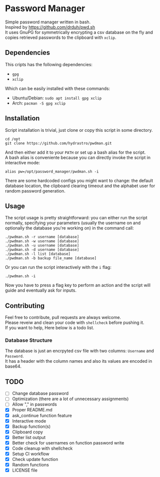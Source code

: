# Password Manager
Simple password manager written in bash.  
Inspired by https://github.com/drduh/pwd.sh  
It uses GnuPG for symmetrically encrypting a csv database on the fly and copies
retrieved passwords to the clipboard with `xclip`.

## Dependencies
This cripts has the following dependencies:
- `gpg`
- `xclip`

Which can be easily installed with these commands:
- Ubuntu/Debian: `sudo apt install gpg xclip`
- Arch: `pacman -S gpg xclip`

## Installation
Script installation is trivial, just clone or copy this script in some
directory.
```shell
cd /opt
git clone https://github.com/hydrastro/pwdman.git
```
And then either add it to your `PATH` or set up a bash alias for
the script.  
A bash alias is conveniente because you can directly invoke the script in
interactive mode:
```shell
alias pw=/opt/password_manager/pwdman.sh -i
```
There are some hardcoded configs you might want to change: the default database
location, the clipboard clearing timeout and the alphabet user for random
password generation.

## Usage
The script usage is pretty straightforward: you can either run the script
normally, specifying your parameters (usually the username on and optionally
the database you're working on) in the command call:
```shell
./pwdman.sh -r username [database]
./pwdman.sh -w username [database]
./pwdman.sh -u username [database]
./pwdman.sh -d username [database]
./pwdman.sh -l list [database]
./pwdman.sh -b backup file_name [database]
```
Or you can run the script interactively with the `i` flag:
```shell
./pwdman.sh -i
```
Now you have to press a flag key to perform an action and the script will
guide and eventually ask for inputs.

## Contributing
Feel free to contribute, pull requests are always welcome.  
Please reveiw and clean your code with `shellcheck` before pushing it.  
If you want to help, Here below is a todo list.

### Database Structure
The database is just an encrpyted csv file with two columns: `Username` and
`Password`.  
It has a header with the column names and also its values are encoded in base64.

## TODO
- [ ] Change database password
- [ ] Optimization (there are a lot of unnecessary assignments)
- [ ] Allow "," in passwords
- [X] Proper README.md
- [X] ask_continue function feature
- [X] Interactive mode
- [X] Backup function(s)
- [X] Clipboard copy
- [X] Better list output
- [X] Better check for usernames on function password write
- [X] Code cleanup with shellcheck
- [X] Setup CI workflow
- [X] Check update function
- [X] Random functions
- [X] LICENSE file
